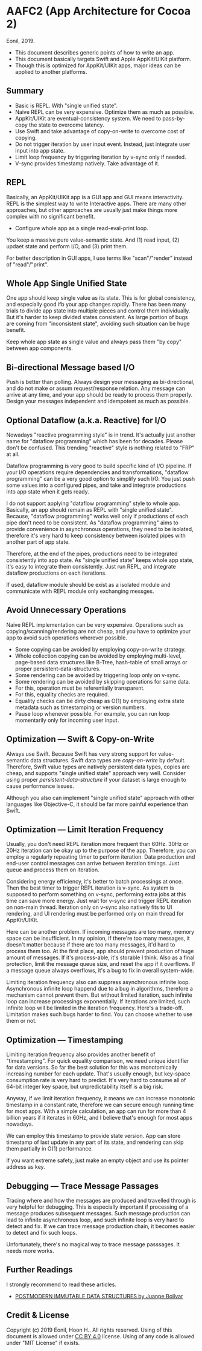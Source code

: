 AAFC2 (App Architecture for Cocoa 2)
=============================
Eonil, 2019.

- This document describes generic points of how to write an app.
- This document basically targets Swift and Apple AppKit/UIKit platform.
- Though this is optimized for AppKit/UIKit apps, major ideas can be applied 
  to another platforms.


Summary
------------
- Basic is REPL. With "single unified state".
- Naive REPL can be very expensive. Optimize them as much as possible.
- AppKit/UIKit are eventual-consistency system. We need to pass-by-copy the state to overcome latency.
- Use Swift and take advantage of copy-on-write to overcome cost of copying.
- Do not trigger iteration by user input event. Instead, just integrate user input into app state. 
- Limit loop frequency by triggering iteration by v-sync only if needed.
- V-sync provides timestamp natively. Take advantage of it. 



REPL
-------
Basically, an AppKit/UIKit app is a GUI app and GUI means interactivity.
REPL is the simplest way to write Interactive apps. There are many other approaches,
but other approaches are usually just make things more complex with no significant benefit.

- Configure whole app as a single read-eval-print loop.

You keep a massive pure value-semantic state.
And (1) read input, (2) updaet state and perform I/O, and (3) print them.

For better description in GUI apps, I use terms like "scan"/"render" instead of "read"/"print".


Whole App Single Unified State
---------------------------------------------
One app should keep single value as its state. This is for global consistency, and especially
good ifb your app changes rapidly.
There has been many trials to divide app state into multiple pieces and control them individually.
But it's harder to keep divided states consistent. As large portion of bugs are coming from
"inconsistent state", avoiding such situation can be huge benefit.

Keep whole app state as single value and always pass them "by copy" between app components.



Bi-directional Message based I/O
----------------------------------------
Push is better than polling. Always design your messaging as bi-directional, and do not make
or assum request/response relation. Any message can arrive at any time, and your app should be
ready to process them properly. Design your messages independent and idempotent as much as
possible.



Optional Dataflow (a.k.a. Reactive) for I/O
----------------------------------------------------
Nowadays "reactive programming style" is in trend. It's actually just another name for 
"dataflow programming" which has been for decades. Please don't be confused.
This trending "reactive" style is nothing related to "FRP" at all.

Dataflow programming is very good to build specific kind of I/O pipeline. If your I/O operations
require dependencies and transformations, "dataflow programming" can be a very good option
to simplify such I/O. You just push some values into a configured pipes, and take and integrate
productions into app state when it gets ready.

I do not support applying "dataflow programming" style to whole app. Basically, an app should
remain as REPL with "single unified state". Because, "dataflow programming" works well only
if productions of each pipe don't need to be consistent. As "dataflow programming" aims to 
provide convenience in asynchronous operations, they need to be isolated, therefore it's very
hard to keep consistency between isolated pipes with another part of app state.

Therefore, at the end of the pipes, productions need to be integrated consistently into app state.
As "single unified state" keeps whole app state, it's easy to integrate them consistently.
Just run REPL, and integrate dataflow productions on each iterations.

If used, dataflow module should be exist as a isolated module and communicate with REPL 
module only exchanging messges.



Avoid Unnecessary Operations
-------------------------------------
Naive REPL implementation can be very expensive.
Operations such as copying/scanning/rendering are not cheap, and you have to optimize your app
to avoid such operations wherever possible.  

- Some copying can be avoided by employing copy-on-write strategy.
- Whole collection copying can be avoided by employing multi-level, page-based data structures 
  like B-Tree, hash-table of small arrays or proper persistent-data-structures.
- Some rendering can be avoided by triggering loop only on v-sync.
- Some rendering can be avoided by skipping operations for same data.
- For this, operation must be referentially transparent.
- For this, equality checks are required.
- Equality checks can be dirty cheap as O(1) by employing extra state metadata such as 
  timestamping or version numbers.
- Pause loop whenever possible. For example, you can run loop momentarily only for incoming 
  user input.



Optimization — Swift & Copy-on-Write
--------------------------------------------------
Always use Swift. Because Swift has very strong support for value-semantic data structures.
Swift data types are *copy-on-write* by default. Therefore, Swift value types are natively 
persistent data types, copies are cheap, and supports "single unified state" approach very well.
Consider using proper *persistent-data-structure* if your dataset is large enough to cause
performance issues.

Although you also can implement "single unified state" approach with other languages like
Objective-C, it should be far more painful experience than Swift. 



Optimization — Limit Iteration Frequency
------------------------------------------------
Usually, you don't need REPL iteration more frequent than 60Hz. 30Hz or 20Hz iteration 
can be okay up to the purpose of the app. Therefore, you can employ a regularly repeating 
timer to perform iteration. Data production and end-user control messages can arrive between
iteration timings. Just queue and process them on iteration.

Considering energy efficiency, it's better to batch processings at once. Then the best timer
to trigger REPL iteration is v-sync. As system is supposed to perform something on v-sync,
performing extra jobs at this time can save more energy. Just wait for v-sync and trigger
REPL iteration on non-main thread. Iteration only on v-sync also natively fits to UI rendering,
and UI rendering must be performed only on main thread for AppKit/UIKit.

Here can be another problem. If incoming messages are too many, memory space can be 
insufficient. In my opinion, if there're too many messages, it doesn't matter because if there
are too many messages, it'd hard to process them too. At the first place, app should prevent
production of huge amount of messages. If it's process-able, it's storable I think. 
Also as a final protection, limit the message queue size, and reset the app if it overflows. 
If a message queue always overflows, it's a bug to fix in overall system-wide.

Limiting iteration frequency also can suppress asynchronous infinite loop.
Asynchronous infinite loop happend due to a bug in algorithms, therefore a mechanism 
cannot prevent them. But without limited iteration, such infinite loop can increase processings
exponentially. If iterations are limited, such infinite loop will be limited in the iteration 
frequency. Here's a trade-off. Limitation makes such bugs harder to find. You can choose
whether to use them or not.



Optimization — Timestamping
------------------------------------
Limiting iteration frequency also provides another benefit of "timestamping". 
For quick equality comparison, we need unique identifier for data versions.
So far the best solution for this was monotomically increasing number for each update.
That's usually enough, but key-space consumption rate is very hard to predict. 
It's very hard to consume all of 64-bit integer key space, but unpredictability itself is a big risk. 

Anyway, if we limit iteration frequency, it means we can increase monotonic timestamp
in a constant rate, therefore we can secure enough running time for most apps. With a simple
calculation, an app can run for more than 4 billion years if it iterates in 60Hz, and I believe 
that's enough for most apps nowadays.

We can employ this timestamp to provide state version. App can store timestamp of last 
update in any part of its state, and rendering can skip them partially in O(1) performance.

If you want extreme safety, just make an empty object and use its pointer address 
as key.



Debugging — Trace Message Passages 
------------------------------------------------
Tracing where and how the messages are produced and travelled through is very helpful
for debugging.
This is especially important if processing of a message produces subsequent messages.
Such message production can lead to infinite asynchronous loop, and such infinite loop
is very hard to detect and fix. If we can trace message production chain, it becomes
easier to detect and fix such loops.

Unfortunately, there's no magical way to trace message passsages. It needs more works.



Further Readings
----------------
I strongly recommend to read these articles.
- [POSTMODERN IMMUTABLE DATA STRUCTURES by Juanpe Bolívar](https://sinusoid.es/talks/immer-cppcon17/#/)



Credit & License
---------------------
Copyright (c) 2019 Eonil, Hoon H..
All rights reserved.
Using of this document is allowed under [CC BY 4.0](https://creativecommons.org/licenses/by/4.0/) license.
Using of any code is allowed under "MIT License" if exists.

